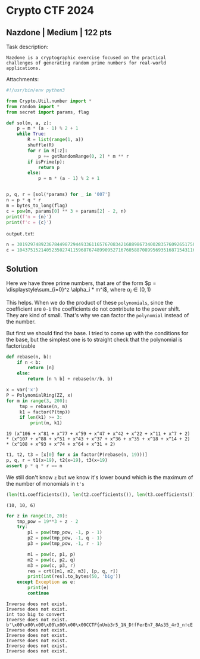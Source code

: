 # Crypto CTF 2024
##  Nazdone | Medium | 122 pts

Task description:

```
Nazdone is a cryptographic exercise focused on the practical challenges of generating random prime numbers for real-world applications.
```

Attachments:

```python
#!/usr/bin/env python3

from Crypto.Util.number import *
from random import *
from secret import params, flag

def sol(m, a, z):
	p = m * (a - 1) % 2 + 1
	while True:
		R = list(range(1, a))
		shuffle(R)
		for r in R[:z]:
			p += getRandomRange(0, 2) * m ** r
		if isPrime(p):
			return p
		else:
			p = m * (a - 1) % 2 + 1


p, q, r = [sol(*params) for _ in '007']
n = p * q * r
m = bytes_to_long(flag)
c = pow(m, params[0] ** 3 + params[2] - 2, n)
print(f'n = {n}')
print(f'c = {c}')
```

`output.txt`:


```python
n = 301929748923678449872944933611657670834216889867340028357609265175830693931365828840717548752313862343315133541384709574659039910206634528428504034051556622114290811586746168354731258756502196637977942743110508997919976400864419640496894428180120687863921269087080600917900477624095004141559042793509244689248253036809126205146653922738685595903222471152317095497914809983689734189245440774658145462867680027337
c = 104375152140523502741159687674899095271676058870899569351687154311685938980840028326701029233383897490722759532494438442871187152038720886122756131781086198384270569105043114469786514257765392820254951665751573388426239366215033932234329514161827069071792449190823827669673064646681779764841034307000600929149689291216313319444583032339045277433847691961234044840927155960887984372868669401051358701522484473320
```

## Solution

Here we have three prime numbers, that are of the form $p = \displaystyle\sum_{i=0}^z \alpha_i * m^i$, where $\alpha_i \in (0, 1)$

This helps. When we do the product of these `polynomials`, since the coefficient are `0-1` the coefficients do not contribute to the power shift. They are kind of small. That's why we can factor the `polynomial` instead of the number.

But first we should find the base. I tried to come up with the conditions for the base, but the simplest one is to straight check that the polynomial is factorizable


```python
def rebase(n, b):
    if n < b:
        return [n]
    else:
        return [n % b] + rebase(n//b, b)
```


```python
x = var('x')
P = PolynomialRing(ZZ, x)
for m in range(3, 200):
     tmp = rebase(n, m)
     k1 = factor(P(tmp))
     if len(k1) >= 3:
         print(m, k1)
```

    19 (x^106 + x^81 + x^77 + x^59 + x^47 + x^42 + x^22 + x^11 + x^7 + 2) * (x^107 + x^88 + x^51 + x^43 + x^37 + x^36 + x^35 + x^18 + x^14 + 2) * (x^108 + x^93 + x^74 + x^64 + x^31 + 2)



```python
t1, t2, t3 = [x[0] for x in factor(P(rebase(n, 19)))]
p, q, r = t1(x=19), t2(x=19), t3(x=19)
assert p * q * r == n
```

We still don't know `z` but we know it's lower bound which is the maximum of the number of monomials in `t's`


```python
(len(t1.coefficients()), len(t2.coefficients()), len(t3.coefficients()))
```




    (10, 10, 6)




```python
for z in range(10, 20):
    tmp_pow = 19**3 + z - 2
    try:
        p1 = pow(tmp_pow, -1, p - 1)
        p2 = pow(tmp_pow, -1, q - 1)
        p3 = pow(tmp_pow, -1, r - 1)

        m1 = pow(c, p1, p)
        m2 = pow(c, p2, q)
        m3 = pow(c, p3, r)
        res = crt([m1, m2, m3], [p, q, r])
        print(int(res).to_bytes(50, 'big'))
    except Exception as e:
        print(e)
        continue
```

    Inverse does not exist.
    Inverse does not exist.
    int too big to convert
    Inverse does not exist.
    b'\x00\x00\x00\x00\x00\x00\x00CCTF{nUmb3r5_1N_D!fFerEn7_8As35_4r3_n!cE!?}'
    Inverse does not exist.
    Inverse does not exist.
    Inverse does not exist.
    Inverse does not exist.
    Inverse does not exist.

